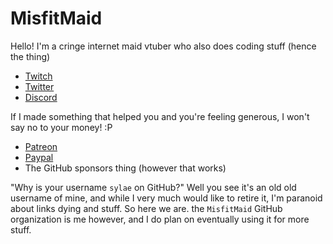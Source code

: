 # MisfitMaid

Hello! I'm a cringe internet maid vtuber who also does coding stuff (hence the thing)

* [Twitch](https://twitch.tv/MisfitMaid)
* [Twitter](https://twitter.com/MisfitMaid)
* [Discord](https://discord.gg/BdKpuFcYzG)

If I made something that helped you and you're feeling generous, I won't say no to your money! :P

* [Patreon](https://patreon.com/MisfitMaid)
* [Paypal](https://paypal.me/MisfitMaid)
* The GitHub sponsors thing (however that works)

"Why is your username `sylae` on GitHub?" Well you see it's an old old username of mine, and while I very much would like to retire it, I'm paranoid about links dying and stuff. So here we are. the `MisfitMaid` GitHub organization is me however, and I do plan on eventually using it for more stuff.
